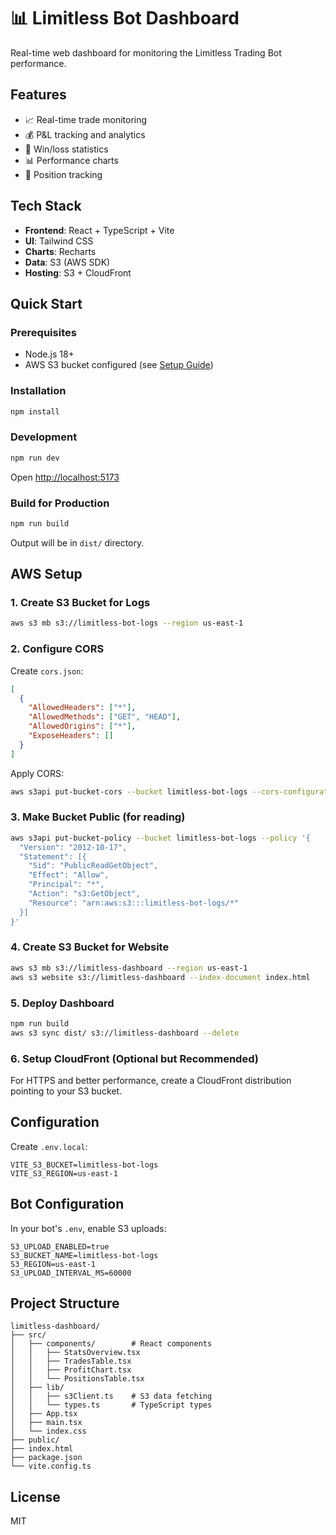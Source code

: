 # 📊 Limitless Bot Dashboard

Real-time web dashboard for monitoring the Limitless Trading Bot performance.

## Features

- 📈 Real-time trade monitoring
- 💰 P&L tracking and analytics
- 🎯 Win/loss statistics
- 📊 Performance charts
- 🔄 Position tracking

## Tech Stack

- **Frontend**: React + TypeScript + Vite
- **UI**: Tailwind CSS
- **Charts**: Recharts
- **Data**: S3 (AWS SDK)
- **Hosting**: S3 + CloudFront

## Quick Start

### Prerequisites

- Node.js 18+
- AWS S3 bucket configured (see [Setup Guide](#aws-setup))

### Installation

```bash
npm install
```

### Development

```bash
npm run dev
```

Open [http://localhost:5173](http://localhost:5173)

### Build for Production

```bash
npm run build
```

Output will be in `dist/` directory.

## AWS Setup

### 1. Create S3 Bucket for Logs

```bash
aws s3 mb s3://limitless-bot-logs --region us-east-1
```

### 2. Configure CORS

Create `cors.json`:

```json
[
  {
    "AllowedHeaders": ["*"],
    "AllowedMethods": ["GET", "HEAD"],
    "AllowedOrigins": ["*"],
    "ExposeHeaders": []
  }
]
```

Apply CORS:

```bash
aws s3api put-bucket-cors --bucket limitless-bot-logs --cors-configuration file://cors.json
```

### 3. Make Bucket Public (for reading)

```bash
aws s3api put-bucket-policy --bucket limitless-bot-logs --policy '{
  "Version": "2012-10-17",
  "Statement": [{
    "Sid": "PublicReadGetObject",
    "Effect": "Allow",
    "Principal": "*",
    "Action": "s3:GetObject",
    "Resource": "arn:aws:s3:::limitless-bot-logs/*"
  }]
}'
```

### 4. Create S3 Bucket for Website

```bash
aws s3 mb s3://limitless-dashboard --region us-east-1
aws s3 website s3://limitless-dashboard --index-document index.html
```

### 5. Deploy Dashboard

```bash
npm run build
aws s3 sync dist/ s3://limitless-dashboard --delete
```

### 6. Setup CloudFront (Optional but Recommended)

For HTTPS and better performance, create a CloudFront distribution pointing to your S3 bucket.

## Configuration

Create `.env.local`:

```env
VITE_S3_BUCKET=limitless-bot-logs
VITE_S3_REGION=us-east-1
```

## Bot Configuration

In your bot's `.env`, enable S3 uploads:

```env
S3_UPLOAD_ENABLED=true
S3_BUCKET_NAME=limitless-bot-logs
S3_REGION=us-east-1
S3_UPLOAD_INTERVAL_MS=60000
```

## Project Structure

```
limitless-dashboard/
├── src/
│   ├── components/        # React components
│   │   ├── StatsOverview.tsx
│   │   ├── TradesTable.tsx
│   │   ├── ProfitChart.tsx
│   │   └── PositionsTable.tsx
│   ├── lib/
│   │   ├── s3Client.ts    # S3 data fetching
│   │   └── types.ts       # TypeScript types
│   ├── App.tsx
│   ├── main.tsx
│   └── index.css
├── public/
├── index.html
├── package.json
└── vite.config.ts
```

## License

MIT
